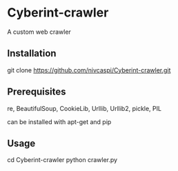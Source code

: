 # Cyberint-crawler
A custom web crawler

## Installation
git clone https://github.com/nivcaspi/Cyberint-crawler.git

## Prerequisites
re, BeautifulSoup, CookieLib, Urllib, Urllib2, pickle, PIL

can be installed with apt-get and pip

## Usage
cd Cyberint-crawler
python crawler.py

